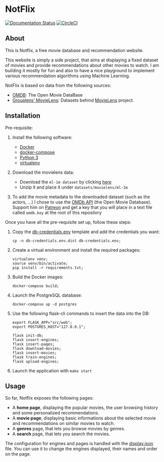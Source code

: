 # NotFlix

[![Documentation Status](https://readthedocs.org/projects/notflix/badge/?version=latest)](https://notflix.readthedocs.io/en/latest/?badge=latest)
[![CircleCI](https://circleci.com/gh/ericdaat/notflix.svg?style=svg)](https://circleci.com/gh/ericdaat/notflix)

## About

This is Notflix, a free movie database and recommendation website.

This website is simply a side project, that aims at displaying a fixed dataset
of movies and provide recommendations about other movies to watch.
I am building it mostly for fun and also to have a nice playground to
implement various recommendation algorithms using Machine Learning.

NotFlix is based on data from the following sources:

* [OMDB](http://www.omdbapi.com/): The Open Movie DataBase
* [Grouplens' MovieLens](https://grouplens.org/datasets/movielens/):
    Datasets behind [MovieLens](https://movielens.org/) project.

## Installation

Pre-requisite:

1. Install the following software:

    * [Docker](https://www.docker.com/get-started)
    * [docker-compose](https://docs.docker.com/compose/)
    * [Python 3](https://www.python.org/downloads/)
    * [virtualenv](https://virtualenv.pypa.io/en/latest/)

2. Download the movielens data:

    * Download the `ml-1m dataset` by clicking [here](http://files.grouplens.org/datasets/movielens/ml-1m.zip)
    * Unzip it and place it under `datasets/movielens/ml-1m`

3. To add the movie metadata to the downloaded dataset
    (such as the actors, ...) I chose to use the
    [OMDb API](http://www.omdbapi.com/) (the Open Movie Database).
    Support him on [Patreon](https://www.patreon.com/omdb) and get
    a key that you will place in a text file called `omdb.key` at the
    root of this repository

Once you have all the pre-requisite set up, follow these steps:

1. Copy the [db-credentials.env](db-credentials.env.dist) template and add the credentials you want:

    ``` text
    cp -n db-credentials.env.dist db-credentials.env;
    ```

2. Create a virtual environment and install the required packages:

    ``` text
    virtualenv venv;
    source venv/bin/activate;
    pip install -r requirements.txt;
    ```

3. Build the Docker images:

    ``` text
    docker-compose build;
    ```

4. Launch the PostgreSQL database:

    ``` text
    docker-compose up -d postgres
    ```

5. Use the following flask-cli commands to insert the data into the DB:

    ``` text
    export FLASK_APP="src/web";
    export POSTGRES_HOST="127.0.0.1";

    flask init-db;
    flask insert-engines;
    flask insert-pages;
    flask download-movies;
    flask insert-movies;
    flask train-engines;
    flask upload-engines;
    ```

6. Launch the application with `make start`

## Usage

So far, Notflix exposes the following pages:

* A **home page**, displaying the popular movies, the user browsing history
    and some personalized recommendations.
* A **movie page**, displaying basic informations about the selected movie
    and recommendations on similar movies to watch.
* A **genres** page, that lets you browse movies by genres.
* A **search** page, that lets you search the movies.

The configuration for engines and pages is handled with the [display.json](./display.json) file. You can use it to change
the engines displayed, their names and order on the page.
